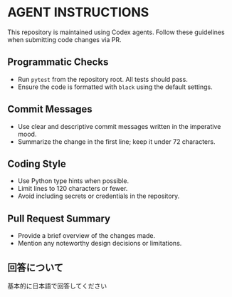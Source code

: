 # AGENT INSTRUCTIONS

This repository is maintained using Codex agents. Follow these guidelines when submitting code changes via PR.

## Programmatic Checks
- Run `pytest` from the repository root. All tests should pass.
- Ensure the code is formatted with `black` using the default settings.

## Commit Messages
- Use clear and descriptive commit messages written in the imperative mood.
- Summarize the change in the first line; keep it under 72 characters.

## Coding Style
- Use Python type hints when possible.
- Limit lines to 120 characters or fewer.
- Avoid including secrets or credentials in the repository.

## Pull Request Summary
- Provide a brief overview of the changes made.
- Mention any noteworthy design decisions or limitations.

## 回答について
基本的に日本語で回答してください
